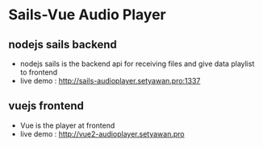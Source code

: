 # Sails-Vue Audio Player


## nodejs sails backend 
- nodejs sails is the backend api for receiving files and give data playlist to frontend 
- live demo : http://sails-audioplayer.setyawan.pro:1337

  
## vuejs frontend 
- Vue is the player at frontend
- live demo : http://vue2-audioplayer.setyawan.pro
